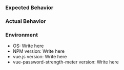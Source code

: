 ### Expected Behavior


### Actual Behavior




### Environment
- OS: Write here
- NPM version: Write here
- vue.js version: Write here
- vue-password-strength-meter version: Write here

